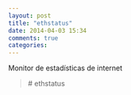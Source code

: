 ```yaml
---
layout: post
title: "ethstatus"
date: 2014-04-03 15:34
comments: true
categories: 
---
```

Monitor de estadísticas de internet

>\# ethstatus

